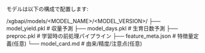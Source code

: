 モデルは以下の構成で配置します:

/xgbapi/models/<MODEL_NAME>/<MODEL_VERSION>/
  ├── model_yield.pkl     # 収量予測
  ├── model_days.pkl      # 生育日数予測
  ├── preproc.pkl         # 学習時の前処理パイプライン
  ├── feature_meta.json   # 特徴量定義(任意)
  └── model_card.md       # 由来/精度/注意点(任意)
